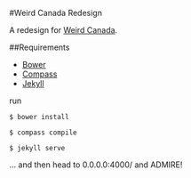 #Weird Canada Redesign

A redesign for [Weird Canada](http://www.weirdcanada.com).

##Requirements

* [Bower](http://bower.io/)
* [Compass](http://compass-style.org/install/)
* [Jekyll](http://jekyllrb.com/)

run

`$ bower install`

`$ compass compile`

`$ jekyll serve`

... and then head to 0.0.0.0:4000/ and ADMIRE!
